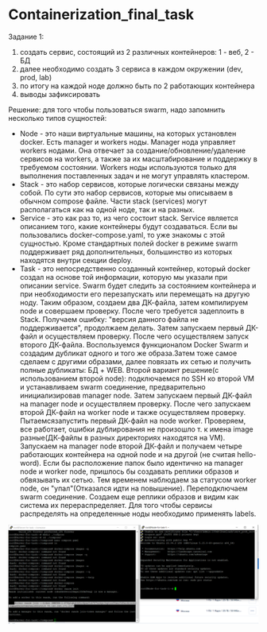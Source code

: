 # Containerization_final_task
Задание 1:
1) создать сервис, состоящий из 2 различных контейнеров: 1 - веб, 2 - БД
2) далее необходимо создать 3 сервиса в каждом окружении (dev, prod, lab)
3) по итогу на каждой ноде должно быть по 2 работающих контейнера
4) выводы зафиксировать


Решение: для того чтобы пользоваться swarm, надо запомнить несколько типов сущностей:
- Node - это наши виртуальные машины, на которых установлен docker. Есть manager и workers ноды. Manager нода управляет workers нодами. Она отвечает за создание/обновление/удаление сервисов на workers, а также за их масштабирование и поддержку в требуемом состоянии. Workers ноды используются только для выполнения поставленных задач и не могут управлять кластером.
- Stack - это набор сервисов, которые логически связаны между собой. По сути это набор сервисов, которые мы описываем в обычном compose файле. Части stack (services) могут располагаться как на одной ноде, так и на разных.
- Service - это как раз то, из чего состоит stack. Service является описанием того, какие контейнеры будут создаваться. Если вы пользовались docker-compose.yaml, то уже знакомы с этой сущностью. Кроме стандартных полей docker в режиме swarm поддерживает ряд дополнительных, большинство из которых находятся внутри секции deploy.
- Task - это непосредственно созданный контейнер, который docker создал на основе той информации, которую мы указали при описании service. Swarm будет следить за состоянием контейнера и при необходимости его перезапускать или перемещать на другую ноду.
Таким образом, создаем два ДК-файла, затем компилируем node и совершаем проверку. После чего требуется задеплоить в Stack. Получаем ошибку: "версия данного файла не поддерживается", продолжаем делать. Затем запускаем первый ДК-файл и осуществляем проверку. После чего осуществляем запуск второго  ДК-файла. Воспользуемся функционалом Docker Swarm и создадим дубликат одного и того же образа.Затем тоже самое сделаем  с другими образами, далее повязать их сетью и получить полные дубликаты: БД + WEB.
Второй вариант решение(с использованием второй node): подключаемся по SSH ко второй VM и устанавливаем swarm соединение, предварительно инициализировав manager node.
Затем запускаем первый ДК-файл на manager node и осуществляем проверку. После чего запускаем второй ДК-файл на worker node и также осуществляем проверку.
Пытаемсязапустить первый ДК-файл на node worker. Проверяем, все работает, ошибки дублирования не произошло т. к имена image разные(ДК-файлы в разных директориях находятся на VM). Запускаем на manager node второй ДК-файл и получаем четыре работающих контейнера на одной node и на другой (не считая hello-word). Если бы расположение папок было идентично на manager node и worker node, пришлось бы создавать реплики образов и обвязывать их сетью. Тем временем наблюдаем за статусом worker node, он "упал"(Отказался идти на повышение). Переподключаем swarm соединение. Создаем еще реплики образов и видим как система их перераспределяет. Для того чтобы сервисы распределять на определенные ноды необходимо применять labels.

 ![scrin](https://github.com/natalykozhevnikova/Containerization_final_task/blob/main/1.png)
